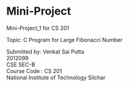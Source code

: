 # Mini-Project

Mini-Project_1 for CS 201 

Topic: C Program for Large Fibonacci Number

Submitted by:
Venkat Sai Putta                          
2012099                      
CSE SEC-B                      
Course Code : CS 201               
National Institute of Technology Silchar               
